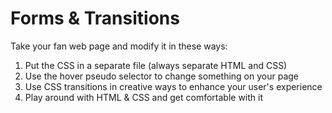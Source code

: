 # Forms & Transitions

Take your fan web page and modify it in these ways:
1. Put the CSS in a separate file (always separate HTML and CSS)
2. Use the hover pseudo selector to change something on your page
3. Use CSS transitions in creative ways to enhance your user's experience
4. Play around with HTML & CSS and get comfortable with it